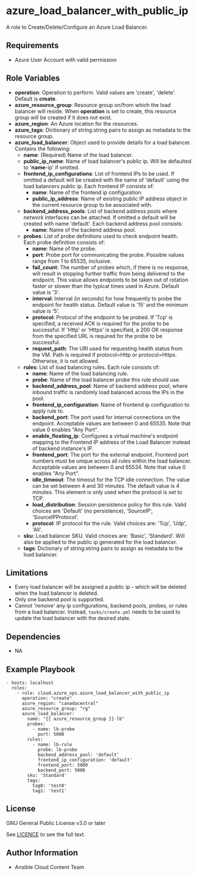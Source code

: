 azure_load_balancer_with_public_ip
==================

A role to Create/Delete/Configure an Azure Load Balancer.

Requirements
------------

* Azure User Account with valid permission

Role Variables
--------------

* **operation**: Operation to perform. Valid values are 'create', 'delete'. Default is **create**.
* **azure_resource_group**: Resource group on/from which the load balancer will reside. When **operation** is set to create, this resource group will be created if it does not exist.
* **azure_region**: An Azure location for the resources.
* **azure_tags**: Dictionary of string:string pairs to assign as metadata to the resource group.
* **azure_load_balancer**: Object used to provide details for a load balancer. Contains the following:
  - **name**: (Required) Name of the load balancer.
  - **public_ip_name**: Name of load balancer's public ip. Will be defaulted to '**name**-ip' if omitted.
  - **frontend_ip_configurations**: List of frontend IPs to be used. If omitted a default will be created with the name of 'default' using the load balancers public ip. Each frontend IP consists of:
    - **name**: Name of the frontend ip configuration.
    - **public_ip_address**: Name of existing public IP address object in the current resource group to be associated with.
  - **backend_address_pools**: List of backend address pools where network interfaces can be attached. If omitted a default will be created with name 'default'. Each backend address pool consists:
    - **name**: Name of the backend address pool.
  - **probes**: List of probe definitions used to check endpoint health. Each probe definition consists of:
    - **name**: Name of the probe.
    - **port**: Probe port for communicating the probe. Possible values range from 1 to 65535, inclusive.
    - **fail_count**: The number of probes which, if there is no response, will result in stopping further traffic from being delivered to the endpoint. This value allows endpoints to be taken out of rotation faster or slower than the typical times used in Azure. Default value is '3'.
    - **interval**: Interval (in seconds) for how frequently to probe the endpoint for health status. Default value is '15' and the minimum value is '5'.
    - **protocol**: Protocol of the endpoint to be probed. If 'Tcp' is specified, a received ACK is required for the probe to be successful. If 'Http' or 'Https' is specified, a 200 OK response from the specified URL is required for the probe to be successful.
    - **request_path**: The URI used for requesting health status from the VM. Path is required if protocol=Http or protocol=Https. Otherwise, it is not allowed.
  - **rules**: List of load balancing rules. Each rule consists of:
    - **name**: Name of the load balancing rule.
    - **probe**: Name of the load balancer probe this rule should use.
    - **backend_address_pool**: Name of backend address pool, where inbound traffic is randomly load balanced across the IPs in the pool.
    - **frontend_ip_configuration**: Name of frontend ip configuration to apply rule to.
    - **backend_port**: The port used for internal connections on the endpoint. Acceptable values are between 0 and 65535. Note that value 0 enables "Any Port".
    - **enable_floating_ip**: Configures a virtual machine's endpoint mapping to the Frontend IP address of the Load Balancer instead of backend instance's IP.
    - **frontend_port**: The port for the external endpoint. Frontend port numbers must be unique across all rules within the load balancer. Acceptable values are between 0 and 65534. Note that value 0 enables "Any Port".
    - **idle_timeout**: The timeout for the TCP idle connection. The value can be set between 4 and 30 minutes. The default value is 4 minutes. This element is only used when the protocol is set to TCP.
    - **load_distribution**: Session persistence policy for this rule. Valid choices are 'Default' (no persistence), 'SourceIP', 'SourceIPProtocol'.
    - **protocol**: IP protocol for the rule. Valid choices are: 'Tcp', 'Udp', 'All'.
  - **sku**: Load balancer SKU. Valid choices are: 'Basic', 'Standard'. Will also be applied to the public ip generated for the load balancer.
  - **tags**: Dictionary of string:string pairs to assign as metadata to the load balancer.

Limitations
------------

- Every load balancer will be assigned a public ip - which will be deleted when the load balancer is deleted.
- Only one backend pool is supported.
- Cannot 'remove' any ip configurations, backend pools, probes, or rules from a load balancer. Instead, `tasks/create.yml` needs to be used to update the load balancer with the desired state.

Dependencies
------------

- NA

Example Playbook
----------------

    - hosts: localhost
      roles:
        - role: cloud.azure_ops.azure_load_balancer_with_public_ip
          operation: "create"
          azure_region: "canadacentral"
          azure_resource_group: "rg"
          azure_load_balancer:
            name: "{{ azure_resource_group }}-lb"
            probes:
              - name: lb-probe
                port: 5000
            rules:
              - name: lb-rule
                probe: lb-probe
                backend_address_pool: 'default'
                frontend_ip_configuration: 'default'
                frontend_port: 5000
                backend_port: 5000
            sku: 'Standard'
            tags:
              tag0: 'test0'
              tag1: 'test1'

License
-------

GNU General Public License v3.0 or later

See [LICENCE](https://github.com/redhat-cop/cloud.azure_ops/blob/main/LICENSE) to see the full text.

Author Information
------------------

- Ansible Cloud Content Team
